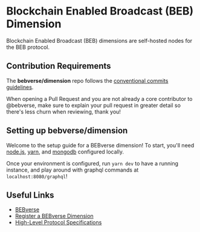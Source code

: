 # Blockchain Enabled Broadcast (BEB) Dimension

Blockchain Enabled Broadcast (BEB) dimensions are self-hosted nodes for the BEB protocol.

## Contribution Requirements

The **bebverse/dimension** repo follows the [conventional commits guidelines](https://www.conventionalcommits.org/en/v1.0.0/#summary).

When opening a Pull Request and you are not already a core contributor to @bebverse, make sure to explain your pull request in greater detail so there's less churn when reviewing, thank you!

## Setting up bebverse/dimension

Welcome to the setup guide for a BEBverse dimension! To start, you'll need [node.js](https://github.com/nvm-sh/nvm), [yarn](https://classic.yarnpkg.com/lang/en/docs/install/#mac-stable), and [mongodb](https://www.mongodb.com/docs/manual/tutorial/install-mongodb-on-os-x/) configured locally.

Once your environment is configured, run `yarn dev` to have a running instance, and play around with graphql commands at `localhost:8080/graphql`!

## Useful Links

- [BEBverse](https://beb.xyz)
- [Register a BEBverse Dimension](https://beb.domains)
- [High-Level Protocol Specifications](https://github.com/bebverse/protocol)
